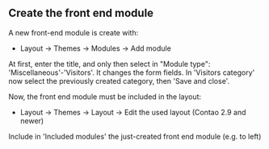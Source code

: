 ## Create the front end module

A new front-end module is create with:

* Layout -> Themes -> Modules -> Add module

At first, enter the title, and only then select in "Module type": 'Miscellaneous'-'Visitors'. It changes the form fields. In 'Visitors category' now select the previously created category, then 'Save and close'.

Now, the front end module must be included in the layout:

* Layout -> Themes -> Layout -> Edit the used layout (Contao 2.9 and newer)

Include in 'Included modules' the just-created front end module (e.g. to left)
